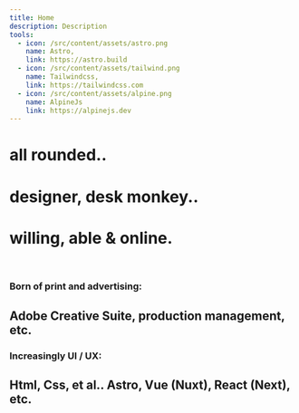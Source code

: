 ```yaml
---
title: Home
description: Description
tools:
  - icon: /src/content/assets/astro.png
    name: Astro,
    link: https://astro.build
  - icon: /src/content/assets/tailwind.png
    name: Tailwindcss,
    link: https://tailwindcss.com
  - icon: /src/content/assets/alpine.png
    name: AlpineJs
    link: https://alpinejs.dev
---
```


# all rounded..

# designer, desk monkey..

# willing, able & online.

<br/>

### Born of print and advertising:

## **Adobe Creative Suite, production management, etc.**

### Increasingly UI / UX:

## **Html, Css, et al.. Astro, Vue (Nuxt), React (Next), etc.**

